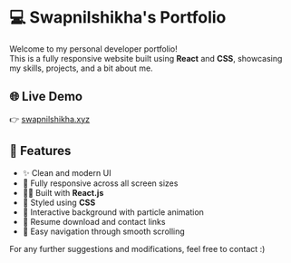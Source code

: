 # 💻 Swapnilshikha's Portfolio

Welcome to my personal developer portfolio!  
This is a fully responsive website built using **React** and **CSS**, showcasing my skills, projects, and a bit about me.

## 🌐 Live Demo

👉 [swapnilshikha.xyz](https://swapnilshikha.xyz/)

## 🚀 Features

- ✨ Clean and modern UI
- 📱 Fully responsive across all screen sizes
- 🧑‍💻 Built with **React.js**
- 🎨 Styled using **CSS**
- 🌌 Interactive background with particle animation
- 📄 Resume download and contact links
- 🔗 Easy navigation through smooth scrolling

For any further suggestions and modifications, feel free to contact :)
 
 
